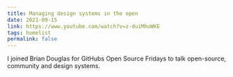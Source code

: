 ```yaml
---
title: Managing design systems in the open
date: 2021-09-15
link: https://www.youtube.com/watch?v=z-duiMhoWKE
tags: homelist
permalink: false
---
```

I joined Brian Douglas for GitHubs Open Source Fridays to talk open-source, community and design systems.
